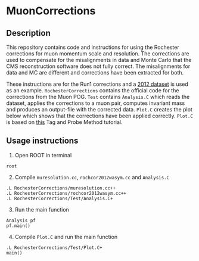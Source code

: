 # MuonCorrections

## Description

This repository contains code and instructions for using the Rochester corrections for muon momentum scale and resolution. The corrections are used to compensate for the misalignments in data and Monte Carlo that the CMS reconstruction software does not fully correct. The misalignments for data and MC are different and corrections have been extracted for both.

These instructions are for the Run1 corrections and a [2012 dataset](http://opendata.cern.ch/record/12341) is used as an example. `RochesterCorrections` contains the official code for the corrections from the Muon POG. `Test` contains `Analysis.C` which reads the dataset, applies the corrections to a muon pair, computes invariant mass and produces an output-file with the corrected data. `Plot.C` creates the plot below which shows that the corrections have been applied correctly. `Plot.C` is based on [this](https://cms-opendata-workshop.github.io/workshop-lesson-tagandprobe/index.html) Tag and Probe Method tutorial.

## Usage instructions
1. Open ROOT in terminal
```
root
```

2. Compile `muresolution.cc`, `rochcor2012wasym.cc` and `Analysis.C`
```
.L RochesterCorrections/muresolution.cc++
.L RochesterCorrections/rochcor2012wasym.cc++
.L RochesterCorrections/Test/Analysis.C+
```

3. Run the main function
```
Analysis pf
pf.main()
```
4. Compile `Plot.C` and run the main function
```
.L RochesterCorrections/Test/Plot.C+
main()
```
